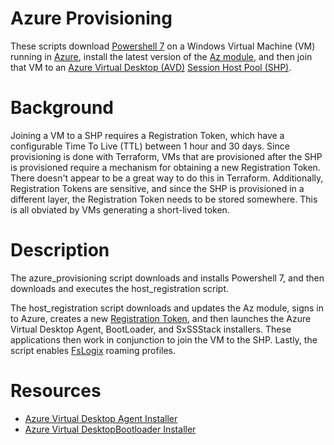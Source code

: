 # Azure Provisioning
These scripts download [Powershell 7](https://docs.microsoft.com/en-us/powershell/scripting/whats-new/what-s-new-in-powershell-71) 
on a Windows Virtual Machine (VM) running in [Azure](https://azure.microsoft.com/), install the latest version of the 
[Az module](https://docs.microsoft.com/en-us/powershell/azure/new-azureps-module-az), and then join that 
VM to an [Azure Virtual Desktop (AVD)](https://azure.microsoft.com/en-us/services/virtual-desktop/) 
[Session Host Pool (SHP)](https://docs.microsoft.com/en-us/azure/virtual-desktop/create-host-pools-azure-marketplace?tabs=azure-portal). 

# Background
Joining a VM to a SHP requires a Registration Token, which have a configurable Time To Live (TTL) between 1 hour and 30 
days. Since provisioning is done with Terraform, VMs that are provisioned after the SHP is provisioned require a 
mechanism for obtaining a new Registration Token. There doesn't appear to be a great way to do this in Terraform. 
Additionally, Registration Tokens are sensitive, and since the SHP is provisioned in a different layer, the Registration
Token needs to be stored somewhere. This is all obviated by VMs generating a short-lived token.

# Description
The azure_provisioning script downloads and installs Powershell 7, and then 
downloads and executes the host_registration script. 

The host_registration script downloads and updates the Az module, signs in to 
Azure, creates a new 
[Registration Token](https://docs.microsoft.com/en-us/powershell/module/az.desktopvirtualization/new-azwvdregistrationinfo), 
and then launches the Azure Virtual Desktop Agent, BootLoader, and SxSSStack installers. 
These applications then work in conjunction to join the VM to the SHP. Lastly, the script 
enables [FsLogix](https://docs.microsoft.com/en-us/fslogix/overview) roaming profiles.

# Resources
- [Azure Virtual Desktop Agent Installer](https://query.prod.cms.rt.microsoft.com/cms/api/am/binary/RWrmXv)
- [Azure Virtual DesktopBootloader Installer](https://query.prod.cms.rt.microsoft.com/cms/api/am/binary/RWrxrH)

